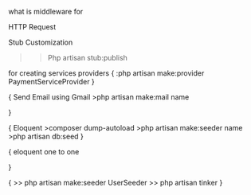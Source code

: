 what is middleware for

HTTP Request 

Stub Customization

>>Php artisan stub:publish 
 

for creating services providers 
{
    :php artisan make:provider PaymentServiceProvider
}


{
    Send Email using Gmail
    >php artisan make:mail name 


}

{
    Eloquent 
    >composer dump-autoload 
    >php artisan make:seeder name 
    >php artisan db:seed 
}

{
    eloquent one to one 
    
}

<!-- -----------------------------User Login And Management System -->

{
    <!-- Seeding users and roles using faker  -->
    >> php artisan make:seeder UserSeeder
    >> php artisan tinker
}
